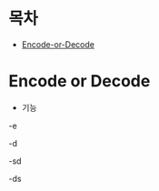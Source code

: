
목차
=====================
* [Encode-or-Decode](https://github.com/Kalph/Encode-or-Decode/blob/master/Encode_and_Decode.py)

# Encode or Decode

* 기능

-e

-d

-sd

-ds
